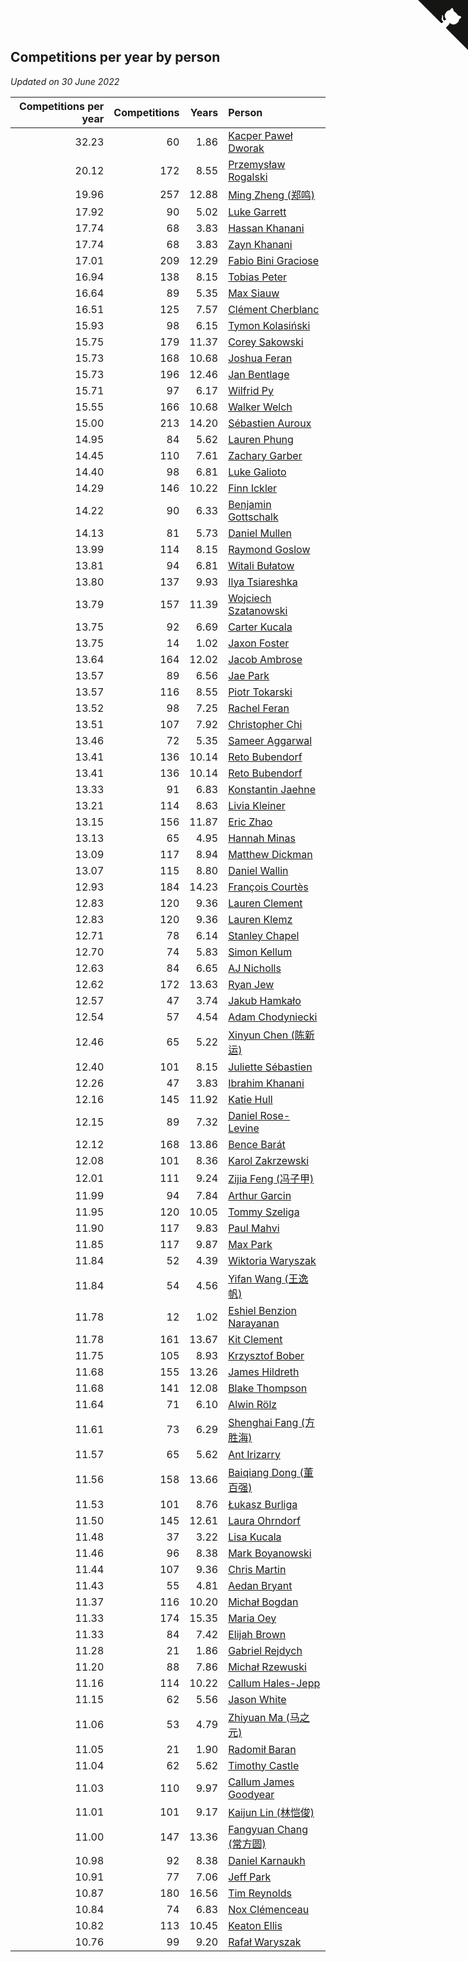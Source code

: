## Competitions per year by person

*Updated on 30 June 2022*

| Competitions per year | Competitions | Years | Person |
| ---: | ---: | ---: | :--- |
| 32.23 | 60 | 1.86 | [Kacper Paweł Dworak](https://www.worldcubeassociation.org/persons/2020DWOR01) |
| 20.12 | 172 | 8.55 | [Przemysław Rogalski](https://www.worldcubeassociation.org/persons/2013ROGA02) |
| 19.96 | 257 | 12.88 | [Ming Zheng (郑鸣)](https://www.worldcubeassociation.org/persons/2009ZHEN11) |
| 17.92 | 90 | 5.02 | [Luke Garrett](https://www.worldcubeassociation.org/persons/2017GARR05) |
| 17.74 | 68 | 3.83 | [Hassan Khanani](https://www.worldcubeassociation.org/persons/2018KHAN26) |
| 17.74 | 68 | 3.83 | [Zayn Khanani](https://www.worldcubeassociation.org/persons/2018KHAN28) |
| 17.01 | 209 | 12.29 | [Fabio Bini Graciose](https://www.worldcubeassociation.org/persons/2010GRAC02) |
| 16.94 | 138 | 8.15 | [Tobias Peter](https://www.worldcubeassociation.org/persons/2014PETE03) |
| 16.64 | 89 | 5.35 | [Max Siauw](https://www.worldcubeassociation.org/persons/2017SIAU02) |
| 16.51 | 125 | 7.57 | [Clément Cherblanc](https://www.worldcubeassociation.org/persons/2014CHER05) |
| 15.93 | 98 | 6.15 | [Tymon Kolasiński](https://www.worldcubeassociation.org/persons/2016KOLA02) |
| 15.75 | 179 | 11.37 | [Corey Sakowski](https://www.worldcubeassociation.org/persons/2011SAKO01) |
| 15.73 | 168 | 10.68 | [Joshua Feran](https://www.worldcubeassociation.org/persons/2011FERA01) |
| 15.73 | 196 | 12.46 | [Jan Bentlage](https://www.worldcubeassociation.org/persons/2010BENT01) |
| 15.71 | 97 | 6.17 | [Wilfrid Py](https://www.worldcubeassociation.org/persons/2016PYWI01) |
| 15.55 | 166 | 10.68 | [Walker Welch](https://www.worldcubeassociation.org/persons/2011WELC01) |
| 15.00 | 213 | 14.20 | [Sébastien Auroux](https://www.worldcubeassociation.org/persons/2008AURO01) |
| 14.95 | 84 | 5.62 | [Lauren Phung](https://www.worldcubeassociation.org/persons/2016PHUN02) |
| 14.45 | 110 | 7.61 | [Zachary Garber](https://www.worldcubeassociation.org/persons/2014GARB01) |
| 14.40 | 98 | 6.81 | [Luke Galioto](https://www.worldcubeassociation.org/persons/2015GALI02) |
| 14.29 | 146 | 10.22 | [Finn Ickler](https://www.worldcubeassociation.org/persons/2012ICKL01) |
| 14.22 | 90 | 6.33 | [Benjamin Gottschalk](https://www.worldcubeassociation.org/persons/2016GOTT01) |
| 14.13 | 81 | 5.73 | [Daniel Mullen](https://www.worldcubeassociation.org/persons/2016MULL04) |
| 13.99 | 114 | 8.15 | [Raymond Goslow](https://www.worldcubeassociation.org/persons/2014GOSL01) |
| 13.81 | 94 | 6.81 | [Witali Bułatow](https://www.worldcubeassociation.org/persons/2015BUAT01) |
| 13.80 | 137 | 9.93 | [Ilya Tsiareshka](https://www.worldcubeassociation.org/persons/2012TERE01) |
| 13.79 | 157 | 11.39 | [Wojciech Szatanowski](https://www.worldcubeassociation.org/persons/2011SZAT01) |
| 13.75 | 92 | 6.69 | [Carter Kucala](https://www.worldcubeassociation.org/persons/2015KUCA01) |
| 13.75 | 14 | 1.02 | [Jaxon Foster](https://www.worldcubeassociation.org/persons/2021FOST01) |
| 13.64 | 164 | 12.02 | [Jacob Ambrose](https://www.worldcubeassociation.org/persons/2010AMBR01) |
| 13.57 | 89 | 6.56 | [Jae Park](https://www.worldcubeassociation.org/persons/2015PARK24) |
| 13.57 | 116 | 8.55 | [Piotr Tokarski](https://www.worldcubeassociation.org/persons/2013TOKA01) |
| 13.52 | 98 | 7.25 | [Rachel Feran](https://www.worldcubeassociation.org/persons/2015FERA01) |
| 13.51 | 107 | 7.92 | [Christopher Chi](https://www.worldcubeassociation.org/persons/2014CHIC01) |
| 13.46 | 72 | 5.35 | [Sameer Aggarwal](https://www.worldcubeassociation.org/persons/2017AGGA01) |
| 13.41 | 136 | 10.14 | [Reto Bubendorf](https://www.worldcubeassociation.org/persons/2012BUBE01) |
| 13.41 | 136 | 10.14 | [Reto Bubendorf](https://www.worldcubeassociation.org/persons/2012BUBE01) |
| 13.33 | 91 | 6.83 | [Konstantin Jaehne](https://www.worldcubeassociation.org/persons/2015JAEH01) |
| 13.21 | 114 | 8.63 | [Livia Kleiner](https://www.worldcubeassociation.org/persons/2013KLEI03) |
| 13.15 | 156 | 11.87 | [Eric Zhao](https://www.worldcubeassociation.org/persons/2010ZHAO19) |
| 13.13 | 65 | 4.95 | [Hannah Minas](https://www.worldcubeassociation.org/persons/2017MINA04) |
| 13.09 | 117 | 8.94 | [Matthew Dickman](https://www.worldcubeassociation.org/persons/2013DICK01) |
| 13.07 | 115 | 8.80 | [Daniel Wallin](https://www.worldcubeassociation.org/persons/2013WALL03) |
| 12.93 | 184 | 14.23 | [François Courtès](https://www.worldcubeassociation.org/persons/2008COUR01) |
| 12.83 | 120 | 9.36 | [Lauren Clement](https://www.worldcubeassociation.org/persons/2013KLEM01) |
| 12.83 | 120 | 9.36 | [Lauren Klemz](https://www.worldcubeassociation.org/persons/2013KLEM01) |
| 12.71 | 78 | 6.14 | [Stanley Chapel](https://www.worldcubeassociation.org/persons/2016CHAP04) |
| 12.70 | 74 | 5.83 | [Simon Kellum](https://www.worldcubeassociation.org/persons/2016KELL12) |
| 12.63 | 84 | 6.65 | [AJ Nicholls](https://www.worldcubeassociation.org/persons/2015NICH04) |
| 12.62 | 172 | 13.63 | [Ryan Jew](https://www.worldcubeassociation.org/persons/2008JEWR01) |
| 12.57 | 47 | 3.74 | [Jakub Hamkało](https://www.worldcubeassociation.org/persons/2018HAMK01) |
| 12.54 | 57 | 4.54 | [Adam Chodyniecki](https://www.worldcubeassociation.org/persons/2017CHOD02) |
| 12.46 | 65 | 5.22 | [Xinyun Chen (陈新运)](https://www.worldcubeassociation.org/persons/2017CHEN36) |
| 12.40 | 101 | 8.15 | [Juliette Sébastien](https://www.worldcubeassociation.org/persons/2014SEBA01) |
| 12.26 | 47 | 3.83 | [Ibrahim Khanani](https://www.worldcubeassociation.org/persons/2018KHAN27) |
| 12.16 | 145 | 11.92 | [Katie Hull](https://www.worldcubeassociation.org/persons/2010HULL01) |
| 12.15 | 89 | 7.32 | [Daniel Rose-Levine](https://www.worldcubeassociation.org/persons/2015ROSE01) |
| 12.12 | 168 | 13.86 | [Bence Barát](https://www.worldcubeassociation.org/persons/2008BARA01) |
| 12.08 | 101 | 8.36 | [Karol Zakrzewski](https://www.worldcubeassociation.org/persons/2014ZAKR01) |
| 12.01 | 111 | 9.24 | [Zijia Feng (冯子甲)](https://www.worldcubeassociation.org/persons/2013FENG02) |
| 11.99 | 94 | 7.84 | [Arthur Garcin](https://www.worldcubeassociation.org/persons/2014GARC27) |
| 11.95 | 120 | 10.05 | [Tommy Szeliga](https://www.worldcubeassociation.org/persons/2012SZEL01) |
| 11.90 | 117 | 9.83 | [Paul Mahvi](https://www.worldcubeassociation.org/persons/2012MAHV01) |
| 11.85 | 117 | 9.87 | [Max Park](https://www.worldcubeassociation.org/persons/2012PARK03) |
| 11.84 | 52 | 4.39 | [Wiktoria Waryszak](https://www.worldcubeassociation.org/persons/2018WARY01) |
| 11.84 | 54 | 4.56 | [Yifan Wang (王逸帆)](https://www.worldcubeassociation.org/persons/2017WANY29) |
| 11.78 | 12 | 1.02 | [Eshiel Benzion Narayanan](https://www.worldcubeassociation.org/persons/2021NARA03) |
| 11.78 | 161 | 13.67 | [Kit Clement](https://www.worldcubeassociation.org/persons/2008CLEM01) |
| 11.75 | 105 | 8.93 | [Krzysztof Bober](https://www.worldcubeassociation.org/persons/2013BOBE01) |
| 11.68 | 155 | 13.26 | [James Hildreth](https://www.worldcubeassociation.org/persons/2009HILD01) |
| 11.68 | 141 | 12.08 | [Blake Thompson](https://www.worldcubeassociation.org/persons/2010THOM03) |
| 11.64 | 71 | 6.10 | [Alwin Rölz](https://www.worldcubeassociation.org/persons/2016ROLZ01) |
| 11.61 | 73 | 6.29 | [Shenghai Fang (方胜海)](https://www.worldcubeassociation.org/persons/2016FANG01) |
| 11.57 | 65 | 5.62 | [Ant Irizarry](https://www.worldcubeassociation.org/persons/2016IRIZ02) |
| 11.56 | 158 | 13.66 | [Baiqiang Dong (董百强)](https://www.worldcubeassociation.org/persons/2008DONG06) |
| 11.53 | 101 | 8.76 | [Łukasz Burliga](https://www.worldcubeassociation.org/persons/2013BURL01) |
| 11.50 | 145 | 12.61 | [Laura Ohrndorf](https://www.worldcubeassociation.org/persons/2009OHRN01) |
| 11.48 | 37 | 3.22 | [Lisa Kucala](https://www.worldcubeassociation.org/persons/2019KUCA01) |
| 11.46 | 96 | 8.38 | [Mark Boyanowski](https://www.worldcubeassociation.org/persons/2014BOYA01) |
| 11.44 | 107 | 9.36 | [Chris Martin](https://www.worldcubeassociation.org/persons/2013MART03) |
| 11.43 | 55 | 4.81 | [Aedan Bryant](https://www.worldcubeassociation.org/persons/2017BRYA06) |
| 11.37 | 116 | 10.20 | [Michał Bogdan](https://www.worldcubeassociation.org/persons/2012BOGD01) |
| 11.33 | 174 | 15.35 | [Maria Oey](https://www.worldcubeassociation.org/persons/2007OEYM01) |
| 11.33 | 84 | 7.42 | [Elijah Brown](https://www.worldcubeassociation.org/persons/2015BROW03) |
| 11.28 | 21 | 1.86 | [Gabriel Rejdych](https://www.worldcubeassociation.org/persons/2020REJD01) |
| 11.20 | 88 | 7.86 | [Michał Rzewuski](https://www.worldcubeassociation.org/persons/2014RZEW01) |
| 11.16 | 114 | 10.22 | [Callum Hales-Jepp](https://www.worldcubeassociation.org/persons/2012HALE01) |
| 11.15 | 62 | 5.56 | [Jason White](https://www.worldcubeassociation.org/persons/2016WHIT16) |
| 11.06 | 53 | 4.79 | [Zhiyuan Ma (马之元)](https://www.worldcubeassociation.org/persons/2017MAZH04) |
| 11.05 | 21 | 1.90 | [Radomił Baran](https://www.worldcubeassociation.org/persons/2020BARA02) |
| 11.04 | 62 | 5.62 | [Timothy Castle](https://www.worldcubeassociation.org/persons/2016CAST48) |
| 11.03 | 110 | 9.97 | [Callum James Goodyear](https://www.worldcubeassociation.org/persons/2012GOOD02) |
| 11.01 | 101 | 9.17 | [Kaijun Lin (林恺俊)](https://www.worldcubeassociation.org/persons/2013LINK01) |
| 11.00 | 147 | 13.36 | [Fangyuan Chang (常方圆)](https://www.worldcubeassociation.org/persons/2009CHAN04) |
| 10.98 | 92 | 8.38 | [Daniel Karnaukh](https://www.worldcubeassociation.org/persons/2014KARN02) |
| 10.91 | 77 | 7.06 | [Jeff Park](https://www.worldcubeassociation.org/persons/2015PARK08) |
| 10.87 | 180 | 16.56 | [Tim Reynolds](https://www.worldcubeassociation.org/persons/2005REYN01) |
| 10.84 | 74 | 6.83 | [Nox Clémenceau](https://www.worldcubeassociation.org/persons/2015CLEM03) |
| 10.82 | 113 | 10.45 | [Keaton Ellis](https://www.worldcubeassociation.org/persons/2012ELLI01) |
| 10.76 | 99 | 9.20 | [Rafał Waryszak](https://www.worldcubeassociation.org/persons/2013WARY01) |


<a href="https://github.com/JustinTimeCuber/wca_statistics" class="github-corner" aria-label="View source on Github"><svg width="80" height="80" viewBox="0 0 250 250" style="fill:#151513; color:#fff; position: absolute; top: 0; border: 0; right: 0;" aria-hidden="true"><path d="M0,0 L115,115 L130,115 L142,142 L250,250 L250,0 Z"></path><path d="M128.3,109.0 C113.8,99.7 119.0,89.6 119.0,89.6 C122.0,82.7 120.5,78.6 120.5,78.6 C119.2,72.0 123.4,76.3 123.4,76.3 C127.3,80.9 125.5,87.3 125.5,87.3 C122.9,97.6 130.6,101.9 134.4,103.2" fill="currentColor" style="transform-origin: 130px 106px;" class="octo-arm"></path><path d="M115.0,115.0 C114.9,115.1 118.7,116.5 119.8,115.4 L133.7,101.6 C136.9,99.2 139.9,98.4 142.2,98.6 C133.8,88.0 127.5,74.4 143.8,58.0 C148.5,53.4 154.0,51.2 159.7,51.0 C160.3,49.4 163.2,43.6 171.4,40.1 C171.4,40.1 176.1,42.5 178.8,56.2 C183.1,58.6 187.2,61.8 190.9,65.4 C194.5,69.0 197.7,73.2 200.1,77.6 C213.8,80.2 216.3,84.9 216.3,84.9 C212.7,93.1 206.9,96.0 205.4,96.6 C205.1,102.4 203.0,107.8 198.3,112.5 C181.9,128.9 168.3,122.5 157.7,114.1 C157.9,116.9 156.7,120.9 152.7,124.9 L141.0,136.5 C139.8,137.7 141.6,141.9 141.8,141.8 Z" fill="currentColor" class="octo-body"></path></svg></a><style>.github-corner:hover .octo-arm{animation:octocat-wave 560ms ease-in-out}@keyframes octocat-wave{0%,100%{transform:rotate(0)}20%,60%{transform:rotate(-25deg)}40%,80%{transform:rotate(10deg)}}@media (max-width:500px){.github-corner:hover .octo-arm{animation:none}.github-corner .octo-arm{animation:octocat-wave 560ms ease-in-out}}</style>
